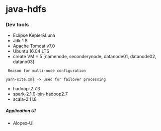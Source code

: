 # java-hdfs

### Dev tools ###

- Eclipse Kepler&Luna
- Jdk 1.8
- Apache Tomcat v7.0
- Ubuntu 16.04 LTS
- create VM = 5 [namenode, seconderynode, datanode01, datanode02, datano03]

` Reason for multi-node configuration`

` yarn-site.xml -> used for failover processing `

- hadoop-2.7.3
- spark-2.1.0-bin-hadoop2.7
- scala-2.11.8

##### Application UI #####

- Alopex-UI
